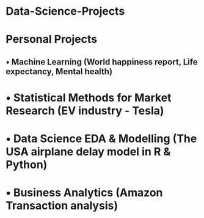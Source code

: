 # Data-Science-Projects

# Personal Projects
## • Machine Learning (World happiness report, Life expectancy, Mental health)
# • Statistical Methods for Market Research (EV industry - Tesla)
# • Data Science EDA &amp; Modelling (The USA airplane delay model in R &amp; Python)
# • Business Analytics (Amazon Transaction analysis)
